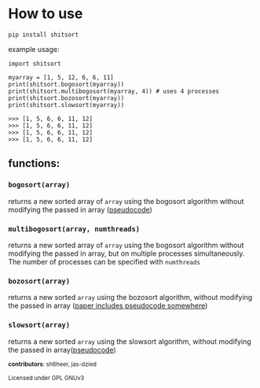 # **How to use**

`pip install shitsort`

example usage:
```
import shitsort

myarray = [1, 5, 12, 6, 6, 11]
print(shitsort.bogosort(myarray))
print(shitsort.multibogosort(myarray, 4)) # uses 4 processes
print(shitsort.bozosort(myarray))
print(shitsort.slowsort(myarray))

>>> [1, 5, 6, 6, 11, 12]
>>> [1, 5, 6, 6, 11, 12]
>>> [1, 5, 6, 6, 11, 12]
>>> [1, 5, 6, 6, 11, 12]
```

## **functions:**

### `bogosort(array)`

returns a new sorted array of `array` using the bogosort algorithm without modifying the passed in array ([pseudocode](https://en.wikipedia.org/wiki/Bogosort#Description_of_the_algorithm))

### `multibogosort(array, numthreads)`

returns a new sorted array of `array` using the bogosort algorithm without modifying the passed in array, but on multiple processes simultaneously. The number of processes can be specified with `numthreads`

### `bozosort(array)`

returns a new sorted `array` using the bozosort algorithm, without modifying the passed in array ([paper includes pseudocode somewhere](https://link.springer.com/chapter/10.1007/978-3-540-72914-3_17))

### `slowsort(array)`

returns a new sorted `array` using the slowsort algorithm, without modifying the passed in array([pseudocode](https://en.wikipedia.org/wiki/Slowsort#Algorithm))

<sub>**contributors**: sh6heer, jas-dzied</sub>

<sub>Licensed under GPL GNUv3</sub>
